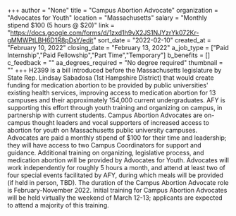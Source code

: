 +++
author = "None"
title = "Campus Abortion Advocate"
organization = "Advocates for Youth"
location = "Massachusetts"
salary = "Monthly stipend $100 (5 hours @ $20)"
link = "https://docs.google.com/forms/d/1zxd1h9vX2JS1NJYzrYk072Kr-gMMWPtLBH6D1R8pDsY/edit"
sort_date = "2022-02-10"
created_at = "February 10, 2022"
closing_date = "February 13, 2022"
a_job_type = ["Paid Internship","Paid Fellowship","Part Time","Temporary"]
b_benefits = []
c_feedback = ""
aa_degrees_required = "No degree required"
thumbnail = ""
+++
H2399 is a bill introduced before the Massachusetts legislature by State Rep. Lindsay Sabadosa (1st Hampshire District) that would create funding for medication abortion to be provided by public universities' existing health services, improving access to medication abortion for 13 campuses and their approximately 154,000 current undergraduates. AFY is supporting this effort through youth training and organizing on campus, in partnership with current students. Campus Abortion Advocates are on-campus thought leaders and vocal supporters of increased access to abortion for youth on Massachusetts public university campuses. Advocates are paid a monthly stipend of $100 for their time and leadership; they will have access to two Campus Coordinators for support and guidance. Additional training on organizing, legislative process, and medication abortion will be provided by Advocates for Youth. Advocates will work independently for roughly 5 hours a month, and attend at least two of four special events facilitated by AFY, during which meals will be provided (if held in person, TBD). The duration of the Campus Abortion Advocate role is February-November 2022. Initial training for Campus Abortion Advocates will be held virtually the weekend of March 12-13; applicants are expected to attend a majority of this training. 